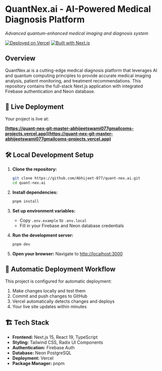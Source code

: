 # QuantNex.ai - AI-Powered Medical Diagnosis Platform

*Advanced quantum-enhanced medical imaging and diagnosis system*

[![Deployed on Vercel](https://img.shields.io/badge/Deployed%20on-Vercel-black?style=for-the-badge&logo=vercel)](https://quant-nex-git-master-abhijeetswami077gmailcoms-projects.vercel.app)
[![Built with Next.js](https://img.shields.io/badge/Built%20with-Next.js-black?style=for-the-badge&logo=next.js)](https://nextjs.org)

## Overview

QuantNex.ai is a cutting-edge medical diagnosis platform that leverages AI and quantum computing principles to provide accurate medical imaging analysis, patient monitoring, and treatment recommendations. This repository contains the full-stack Next.js application with integrated Firebase authentication and Neon database.

## 🚀 Live Deployment

Your project is live at:

**[https://quant-nex-git-master-abhijeetswami077gmailcoms-projects.vercel.app](https://quant-nex-git-master-abhijeetswami077gmailcoms-projects.vercel.app)**

## 🛠️ Local Development Setup

1. **Clone the repository:**
   ```bash
   git clone https://github.com/Abhijeet-077/quant-nex.ai.git
   cd quant-nex.ai
   ```

2. **Install dependencies:**
   ```bash
   pnpm install
   ```

3. **Set up environment variables:**
   - Copy `.env.example` to `.env.local`
   - Fill in your Firebase and Neon database credentials

4. **Run the development server:**
   ```bash
   pnpm dev
   ```

5. **Open your browser:**
   Navigate to [http://localhost:3000](http://localhost:3000)

## 🔄 Automatic Deployment Workflow

This project is configured for automatic deployment:

1. Make changes locally and test them
2. Commit and push changes to GitHub
3. Vercel automatically detects changes and deploys
4. Your live site updates within minutes

## 🏗️ Tech Stack

- **Frontend:** Next.js 15, React 19, TypeScript
- **Styling:** Tailwind CSS, Radix UI Components
- **Authentication:** Firebase Auth
- **Database:** Neon PostgreSQL
- **Deployment:** Vercel
- **Package Manager:** pnpm
